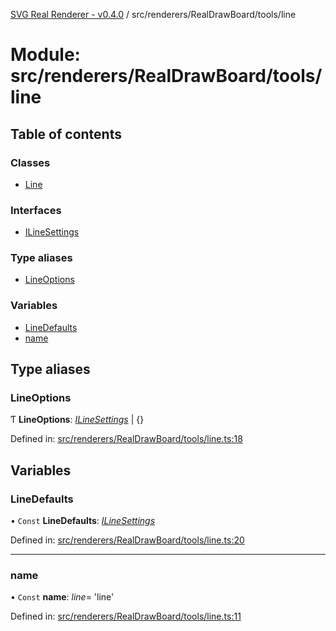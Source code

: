 [SVG Real Renderer - v0.4.0](../docs.md) / src/renderers/RealDrawBoard/tools/line

# Module: src/renderers/RealDrawBoard/tools/line

## Table of contents

### Classes

- [Line](../classes/src_renderers_realdrawboard_tools_line.line.md)

### Interfaces

- [ILineSettings](../interfaces/src_renderers_realdrawboard_tools_line.ilinesettings.md)

### Type aliases

- [LineOptions](src_renderers_realdrawboard_tools_line.md#lineoptions)

### Variables

- [LineDefaults](src_renderers_realdrawboard_tools_line.md#linedefaults)
- [name](src_renderers_realdrawboard_tools_line.md#name)

## Type aliases

### LineOptions

Ƭ **LineOptions**: [*ILineSettings*](../interfaces/src_renderers_realdrawboard_tools_line.ilinesettings.md) \| {}

Defined in: [src/renderers/RealDrawBoard/tools/line.ts:18](https://github.com/HarshKhandeparkar/svg-real-renderer/blob/0a0696f/src/renderers/RealDrawBoard/tools/line.ts#L18)

## Variables

### LineDefaults

• `Const` **LineDefaults**: [*ILineSettings*](../interfaces/src_renderers_realdrawboard_tools_line.ilinesettings.md)

Defined in: [src/renderers/RealDrawBoard/tools/line.ts:20](https://github.com/HarshKhandeparkar/svg-real-renderer/blob/0a0696f/src/renderers/RealDrawBoard/tools/line.ts#L20)

___

### name

• `Const` **name**: *line*= 'line'

Defined in: [src/renderers/RealDrawBoard/tools/line.ts:11](https://github.com/HarshKhandeparkar/svg-real-renderer/blob/0a0696f/src/renderers/RealDrawBoard/tools/line.ts#L11)
